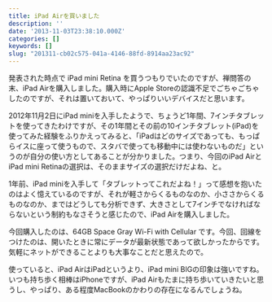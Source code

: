 ```yaml
---
title: iPad Airを買いました
description: ''
date: '2013-11-03T23:38:10.000Z'
categories: []
keywords: []
slug: "201311-cb02c575-041a-4146-88fd-8914aa23ac92"
---
```

発表された時点で iPad mini Retina を買うつもりでいたのですが、禅問答の末、iPad Airを購入しました。購入時にApple Storeの認識不足でごちゃごちゃしたのですが、それは置いておいて、やっぱりいいデバイスだと思います。

2012年11月2日にiPad miniを入手したようで、ちょうど1年間、7インチタブレットを使ってきたわけですが、その1年間とその前の10インチタブレット(iPad)を使ってみた経験をふりかえってみると、「iPadはどのサイズであっても、もっぱらイスに座って使うもので、スタバで使っても移動中には使わないものだ」というのが自分の使い方としてあることが分かりました。つまり、今回のiPad AirとiPad mini Retinaの選択は、そのままサイズの選択だけだよね、と。

1年前、iPad miniを入手して「タブレットってこれだよね！」って感想を抱いたのはよく憶えているのですが、それが軽さからくるものなのか、小ささからくるものなのか、まではどうしても分析できず、大きさとして7インチでなければならないという制約もなさそうと感じたので、iPad Airを購入しました。

今回購入したのは、64GB Space Gray Wi-Fi with Cellular です。今回、回線をつけたのは、開いたときに常にデータが最新状態であって欲しかったからです。気軽にネットができることよりも大事なことだと思えたので。

使っていると、iPad AirはiPadというより、iPad mini BIGの印象は強いですね。いつも持ち歩く相棒はiPhoneですが、iPad Airもたまに持ち歩いていきたいと思うし、やっぱり、ある程度MacBookのかわりの存在になるんでしょうね。